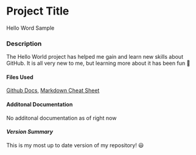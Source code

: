 # **Project Title**
Hello Word Sample
### **Description**
The Hello World project has helped me gain and learn new skills about GitHub. It is all very new to me, but learning more about it has been fun 📝
#### **Files Used**
[Github Docs](https://docs.github.com/en/get-started/writing-on-github/getting-started-with-writing-and-formatting-on-github/basic-writing-and-formatting-syntax),
[Markdown Cheat Sheet](https://www.markdownguide.org/cheat-sheet/)
#### **Additonal Documentation**
No additonal documentation as of right now
#### *Version Summary*
This is my most up to date version of my repository! 😃
